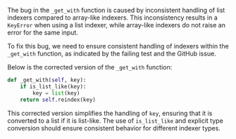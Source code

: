 The bug in the `_get_with` function is caused by inconsistent handling of list indexers compared to array-like indexers. This inconsistency results in a `KeyError` when using a list indexer, while array-like indexers do not raise an error for the same input.

To fix this bug, we need to ensure consistent handling of indexers within the `_get_with` function, as indicated by the failing test and the GitHub issue.

Below is the corrected version of the `_get_with` function:

```python
def _get_with(self, key):
    if is_list_like(key):
        key = list(key)
    return self.reindex(key)
```

This corrected version simplifies the handling of `key`, ensuring that it is converted to a list if it is list-like. The use of `is_list_like` and explicit type conversion should ensure consistent behavior for different indexer types.